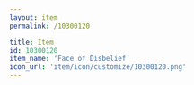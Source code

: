 ```yaml
---
layout: item
permalink: /10300120

title: Item
id: 10300120
item_name: 'Face of Disbelief'
icon_url: 'item/icon/customize/10300120.png'
---
```

